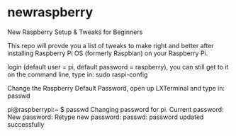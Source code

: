 # newraspberry
New Raspberry Setup &amp; Tweaks for Beginners

This repo will provde you a list of tweaks to make right and better after installing Raspberry Pi OS (formerly Raspbian)  on your Raspberry Pi.

 login (default user = pi, default password = raspberry), you can still get to it on the command line, type in: sudo raspi-config
 
 

Change the Raspberry Default Password, open up LXTerminal and type in: passwd

pi@raspberrypi:~ $ passwd
Changing password for pi.
Current password:
New password:
Retype new password:
passwd: password updated successfully
